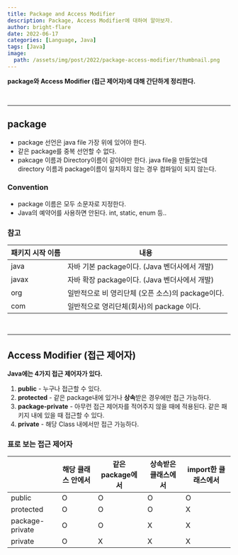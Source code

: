 ```yaml
---
title: Package and Access Modifier
description: Package, Access Modifier에 대하여 알아보자.
author: bright-flare
date: 2022-06-17
categories: [Language, Java]
tags: [Java]
image:
  path: /assets/img/post/2022/package-access-modifier/thumbnail.png
---
```


**package와 Access Modifier (접근 제어자)에 대해 간단하게 정리한다.**

<br>
<hr>

## package

- package 선언은 java file 가장 위에 있어야 한다.
- 같은 package를 중복 선언할 수 없다.
- pakcage 이름과 Directory이름이 같아야만 한다. java file을 만들었는데 directory 이름과 package이름이 일치하지 않는 경우 컴파일이 되지 않는다.

### Convention

- package 이름은 모두 소문자로 지정한다.
- Java의 예약어를 사용하면 안된다. int, static, enum 등..

### 참고

| 패키지 시작 이름 | 내용 |
| --- | --- |
| java | 자바 기본 package이다. (Java 벤더사에서 개발) |
| javax | 자바 확장 package이다. (Java 벤더사에서 개발) |
| org | 일반적으로 비 영리단체 (오픈 소스)의 package이다. |
| com | 일반적으로 영리단체(회사)의 package 이다. |

<br>
<hr>

## Access Modifier (접근 제어자)

**Java에는 4가지 접근 제어자가 있다.**
 
1. **public** - 누구나 접근할 수 있다.
2. **protected** - 같은 package내에 있거나 **상속**받은 경우에만 접근 가능하다.
3. **package-private** - 아무런 접근 제어자를 적어주지 않을 때에 적용된다. 같은 패키지 내에 있을 때 접근할 수 있다.
4. **private** - 해당 Class 내에서만 접근 가능하다.

### 표로 보는 접근 제어자

|  | 해당 클래스 안에서 | 같은 package에서 | 상속받은 클래스에서 | import한 클래스에서 |
| --- | --- | --- | --- | --- |
| public | O | O | O | O |
| protected | O | O | O | X |
| package-private | O | O | X | X |
| private | O | X | X | X |